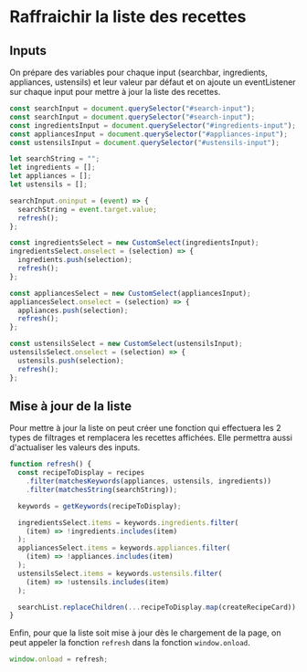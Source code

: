 # Raffraichir la liste des recettes

## Inputs

On prépare des variables pour chaque input (searchbar, ingredients, appliances, ustensils)
et leur valeur par défaut et on ajoute un eventListener sur chaque input pour mettre à jour la liste des recettes.

```javascript
const searchInput = document.querySelector("#search-input");
const searchInput = document.querySelector("#search-input");
const ingredientsInput = document.querySelector("#ingredients-input");
const appliancesInput = document.querySelector("#appliances-input");
const ustensilsInput = document.querySelector("#ustensils-input");

let searchString = "";
let ingredients = [];
let appliances = [];
let ustensils = [];

searchInput.oninput = (event) => {
  searchString = event.target.value;
  refresh();
};

const ingredientsSelect = new CustomSelect(ingredientsInput);
ingredientsSelect.onselect = (selection) => {
  ingredients.push(selection);
  refresh();
};

const appliancesSelect = new CustomSelect(appliancesInput);
appliancesSelect.onselect = (selection) => {
  appliances.push(selection);
  refresh();
};

const ustensilsSelect = new CustomSelect(ustensilsInput);
ustensilsSelect.onselect = (selection) => {
  ustensils.push(selection);
  refresh();
};
```

## Mise à jour de la liste

Pour mettre à jour la liste on peut créer une fonction qui effectuera les 2 types de filtrages et remplacera les recettes affichées. Elle permettra aussi d'actualiser les valeurs des inputs.

```javascript
function refresh() {
  const recipeToDisplay = recipes
    .filter(matchesKeywords(appliances, ustensils, ingredients))
    .filter(matchesString(searchString));

  keywords = getKeywords(recipeToDisplay);

  ingredientsSelect.items = keywords.ingredients.filter(
    (item) => !ingredients.includes(item)
  );
  appliancesSelect.items = keywords.appliances.filter(
    (item) => !appliances.includes(item)
  );
  ustensilsSelect.items = keywords.ustensils.filter(
    (item) => !ustensils.includes(item)
  );

  searchList.replaceChildren(...recipeToDisplay.map(createRecipeCard));
}
```

Enfin, pour que la liste soit mise à jour dès le chargement de la page, on peut appeler la fonction `refresh` dans la fonction `window.onload`.

```javascript
window.onload = refresh;
```
